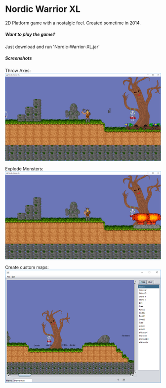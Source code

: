 # Nordic Warrior XL
2D Platform game with a nostalgic feel. Created sometime in 2014.

##### Want to play the game?
Just download and run 'Nordic-Warrior-XL.jar'

##### Screenshots
Throw Axes:  
![Axe](screenshots/demo_axe.PNG)  


Explode Monsters:  
![Explode](screenshots/demo_explode.PNG)  


Create custom maps:
![Mapmaker](screenshots/demo_mapmaker.PNG)
